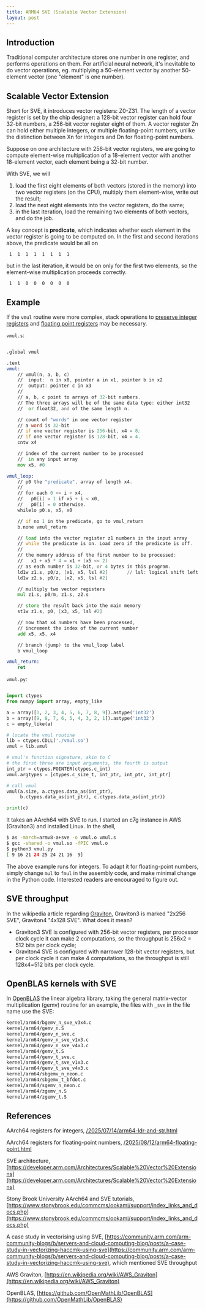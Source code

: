 ```yaml
---
title: ARM64 SVE (Scalable Vector Extension)
layout: post
---
```


## Introduction
Traditional computer architecture stores one number in one register, and performs operations on them. For artificial neural network, it's inevitable to do vector operations, eg. multiplying a 50-element vector by another 50-element vector (one "element" is one number).

## Scalable Vector Extension
Short for SVE, it introduces vector registers: Z0-Z31. The length of a vector register is set by the chip designer: a 128-bit vector register can hold four 32-bit numbers, a 256-bit vector register eight of them. A vector register Zn can hold either multiple integers, or multiple floating-point numbers, unlike the distinction between Xn for integers and Dn for floating-point numbers.

Suppose on one architecture with 256-bit vector registers, we are going to compute element-wise multiplication of a 18-element vector with another 18-element vector, each element being a 32-bit number.

With SVE, we will

1. load the first eight elements of both vectors (stored in the memory) into two vector registers (on the CPU), multiply them element-wise, write out the result;
2. load the next eight elements into the vector registers, do the same;
3. in the last iteration, load the remaining two elements of both vectors, and do the job.

A key concept is **predicate**, which indicates whether each element in the vector register is going to be computed on. In the first and second iterations above, the predicate would be all on

```
 1  1  1  1  1  1  1  1
```

but in the last iteration, it would be on only for the first two elements, so the element-wise multiplication proceeds correctly.

```
 1  1  0  0  0  0  0  0
```

## Example
If the `vmul` routine were more complex, stack operations to [preserve integer registers](/2025/07/14/arm64-ldr-and-str.html) and [floating point registers](/2025/08/12/arm64-floating-point.html) may be necessary.

`vmul.s`:

```asm

.global vmul

.text
vmul:
    // vmul(n, a, b, c)
    //  input:  n in x0, pointer a in x1, pointer b in x2
    //  output: pointer c in x3
    // 
    // a, b, c point to arrays of 32-bit numbers.
    // The three arrays will be of the same data type: either int32
    //  or float32, and of the same length n.

    // count of "words" in one vector register
    // a word is 32-bit
    // if one vector register is 256-bit, x4 = 8;
    // if one vector register is 128-bit, x4 = 4.
    cntw x4

    // index of the current number to be processed
    //  in any input array
    mov x5, #0

vmul_loop:
    // p0 the "predicate", array of length x4.
    // 
    // for each 0 <= i < x4,
    //   p0[i] = 1 if x5 + i < x0,
    //   p0[i] = 0 otherwise.
    whilelo p0.s, x5, x0

    // if no 1 in the predicate, go to vmul_return
    b.none vmul_return

    // load into the vector register z1 numbers in the input array
    // while the predicate is on. Load zero if the predicate is off.
    //
    // the memory address of the first number to be processed:
    //   x1 + x5 * 4 = x1 + (x5 << 2)
    // as each number is 32-bit, or 4 bytes in this program.
    ld1w z1.s, p0/z, [x1, x5, lsl #2]       // lsl: logical shift left
    ld1w z2.s, p0/z, [x2, x5, lsl #2]

    // multiply two vector registers
    mul z1.s, p0/m, z1.s, z2.s

    // store the result back into the main memory
    st1w z1.s, p0, [x3, x5, lsl #2]

    // now that x4 numbers have been processed,
    // increment the index of the current number
    add x5, x5, x4

    // branch (jump) to the vmul_loop label
    b vmul_loop

vmul_return:
    ret
```

`vmul.py`:

```python

import ctypes
from numpy import array, empty_like

a = array([1, 2, 3, 4, 5, 6, 7, 8, 9]).astype('int32')
b = array([9, 8, 7, 6, 5, 4, 3, 2, 1]).astype('int32')
c = empty_like(a)

# locate the vmul routine
lib = ctypes.CDLL('./vmul.so')
vmul = lib.vmul

# vmul's function signature, akin to C
# the first three are input arguments, the fourth is output
int_ptr = ctypes.POINTER(ctypes.c_int)
vmul.argtypes = [ctypes.c_size_t, int_ptr, int_ptr, int_ptr]

# call vmul
vmul(a.size, a.ctypes.data_as(int_ptr),
     b.ctypes.data_as(int_ptr), c.ctypes.data_as(int_ptr))

print(c)
```

It takes an AArch64 with SVE to run. I started an c7g instance in AWS (Graviton3) and installed Linux. In the shell,

```sh
$ as -march=armv8-a+sve -o vmul.o vmul.s
$ gcc -shared -o vmul.so -fPIC vmul.o
$ python3 vmul.py
[ 9 16 21 24 25 24 21 16  9]
```

The above example runs for integers. To adapt it for floating-point numbers, simply change `mul` to `fmul` in the assembly code, and make minimal change in the Python code. Interested readers are encouraged to figure out.

## SVE throughput
In the wikipedia article regarding [Graviton](https://en.wikipedia.org/wiki/AWS_Graviton), Graviton3 is marked "2x256 SVE", Graviton4 "4x128 SVE". What does it mean? 

* Graviton3 SVE is configured with 256-bit vector registers, per processor clock cycle it can make 2 computations, so the throughput is 256x2 = 512 bits per clock cycle;
* Graviton4 SVE is configured with narrower 128-bit vector registers, but per clock cycle it can make 4 computations, so the throughput is still 128x4=512 bits per clock cycle.

## OpenBLAS kernels with SVE
In [OpenBLAS](https://github.com/OpenMathLib/OpenBLAS) the linear algebra library, taking the general matrix-vector multiplication (gemv) routine for an example, the files with `_sve` in the file name use the SVE:

```sh
kernel/arm64/bgemv_n_sve_v3x4.c
kernel/arm64/gemv_n.S
kernel/arm64/gemv_n_sve.c
kernel/arm64/gemv_n_sve_v1x3.c
kernel/arm64/gemv_n_sve_v4x3.c
kernel/arm64/gemv_t.S
kernel/arm64/gemv_t_sve.c
kernel/arm64/gemv_t_sve_v1x3.c
kernel/arm64/gemv_t_sve_v4x3.c
kernel/arm64/sbgemv_n_neon.c
kernel/arm64/sbgemv_t_bfdot.c
kernel/arm64/sgemv_n_neon.c
kernel/arm64/zgemv_n.S
kernel/arm64/zgemv_t.S
```

## References
AArch64 registers for integers, [/2025/07/14/arm64-ldr-and-str.html](/2025/07/14/arm64-ldr-and-str.html)

AArch64 registers for floating-point numbers, [/2025/08/12/arm64-floating-point.html](/2025/08/12/arm64-floating-point.html)

SVE architecture, [https://developer.arm.com/Architectures/Scalable%20Vector%20Extensions](https://developer.arm.com/Architectures/Scalable%20Vector%20Extensions)

Stony Brook University AArch64 and SVE tutorials, [https://www.stonybrook.edu/commcms/ookami/support/index_links_and_docs.php](https://www.stonybrook.edu/commcms/ookami/support/index_links_and_docs.php)

A case study in vectorising using SVE, [https://community.arm.com/arm-community-blogs/b/servers-and-cloud-computing-blog/posts/a-case-study-in-vectorizing-haccmk-using-sve](https://community.arm.com/arm-community-blogs/b/servers-and-cloud-computing-blog/posts/a-case-study-in-vectorizing-haccmk-using-sve), which mentioned SVE throughput

AWS Graviton, [https://en.wikipedia.org/wiki/AWS_Graviton](https://en.wikipedia.org/wiki/AWS_Graviton)

OpenBLAS, [https://github.com/OpenMathLib/OpenBLAS](https://github.com/OpenMathLib/OpenBLAS)
